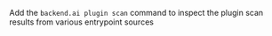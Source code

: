 Add the `backend.ai plugin scan` command to inspect the plugin scan results from various entrypoint sources

